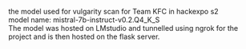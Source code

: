 the model used for vulgarity scan for Team KFC in hackexpo s2<br>
model name: mistral-7b-instruct-v0.2.Q4_K_S<br>
The model was hosted on LMstudio and tunnelled using ngrok for the project and is then hosted on the flask server.
